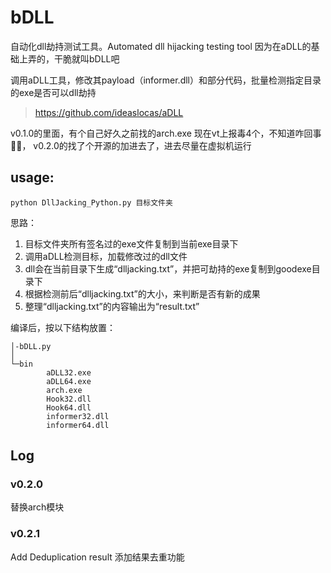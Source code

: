 # bDLL
自动化dll劫持测试工具。Automated dll hijacking testing tool
因为在aDLL的基础上弄的，干脆就叫bDLL吧

调用aDLL工具，修改其payload（informer.dll）和部分代码，批量检测指定目录的exe是否可以dll劫持

> https://github.com/ideaslocas/aDLL

v0.1.0的里面，有个自己好久之前找的arch.exe 现在vt上报毒4个，不知道咋回事🤷‍♂️，
v0.2.0的找了个开源的加进去了，进去尽量在虚拟机运行

## usage:

```
python DllJacking_Python.py 目标文件夹
```

思路：

1. 目标文件夹所有签名过的exe文件复制到当前exe目录下
2. 调用aDLL检测目标，加载修改过的dll文件
3. dll会在当前目录下生成“dlljacking.txt”，并把可劫持的exe复制到goodexe目录下
4. 根据检测前后“dlljacking.txt”的大小，来判断是否有新的成果
5. 整理“dlljacking.txt”的内容输出为“result.txt”

编译后，按以下结构放置：
```
│-bDLL.py
│
└─bin
        aDLL32.exe
        aDLL64.exe
        arch.exe
        Hook32.dll
        Hook64.dll
        informer32.dll
        informer64.dll
```
## Log
### v0.2.0
替换arch模块

### v0.2.1
Add Deduplication result
添加结果去重功能
